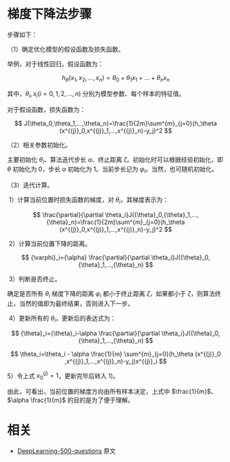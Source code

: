 

# 梯度下降法步骤

步骤如下：

（1）确定优化模型的假设函数及损失函数。


​举例，对于线性回归，假设函数为：

$$
h_\theta(x_1,x_2,...,x_n)=\theta_0+\theta_1x_1+...+\theta_nx_n
$$

其中，$\theta_i,x_i(i=0,1,2,...,n)$ 分别为模型参数、每个样本的特征值。

对于假设函数，损失函数为：

$$
J(\theta_0,\theta_1,...,\theta_n)=\frac{1}{2m}\sum^{m}_{j=0}(h_\theta (x^{(j)}_0,x^{(j)}_1,...,x^{(j)}_n)-y_j)^2
$$

（2）相关参数初始化。

​主要初始化 ${\theta}_i$、算法迭代步长 ${\alpha}$、终止距离 ${\zeta}$。初始化时可以根据经验初始化，即 ${\theta}$ 初始化为 0，步长 ${\alpha}$ 初始化为 1。当前步长记为 ${\varphi}_i$。当然，也可随机初始化。

（3）迭代计算。

​	1）计算当前位置时损失函数的梯度，对 ${\theta}_i$，其梯度表示为：

$$
\frac{\partial}{\partial \theta_i}J({\theta}_0,{\theta}_1,...,{\theta}_n)=\frac{1}{2m}\sum^{m}_{j=0}(h_\theta (x^{(j)}_0,x^{(j)}_1,...,x^{(j)}_n)-y_j)^2
$$

​	2）计算当前位置下降的距离。

$$
{\varphi}_i={\alpha} \frac{\partial}{\partial \theta_i}J({\theta}_0,{\theta}_1,...,{\theta}_n)
$$

​	3）判断是否终止。

​确定是否所有 ${\theta}_i$ 梯度下降的距离 ${\varphi}_i$ 都小于终止距离 ${\zeta}$，如果都小于 ${\zeta}$，则算法终止，当然的值即为最终结果，否则进入下一步。

​
4）更新所有的 ${\theta}_i$，更新后的表达式为：

$$
{\theta}_i={\theta}_i-\alpha \frac{\partial}{\partial \theta_i}J({\theta}_0,{\theta}_1,...,{\theta}_n)
$$

$$
\theta_i=\theta_i - \alpha \frac{1}{m} \sum^{m}_{j=0}(h_\theta (x^{(j)}_0
	,x^{(j)}_1,...,x^{(j)}_n)-y_j)x^{(j)}_i
$$

​5）令上式 $x^{(j)}_0=1$，更新完毕后转入 1)。


​由此，可看出，当前位置的梯度方向由所有样本决定，上式中 $\frac{1}{m}​$、$\alpha \frac{1}{m}​$ 的目的是为了便于理解。






# 相关

- [DeepLearning-500-questions](https://github.com/scutan90/DeepLearning-500-questions) 原文
